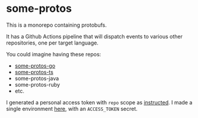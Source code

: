 # some-protos
This is a monorepo containing protobufs.

It has a Github Actions pipeline that will dispatch events to various other 
repositories, one per target language.

You could imagine having these repos:
* [some-protos-go](https://github.com/kevinmichaelchen/some-protos-go)
* [some-protos-ts](https://github.com/kevinmichaelchen/some-protos-ts)
* some-protos-java
* some-protos-ruby
* etc.

I generated a personal access token with `repo` scope as [instructed](https://docs.github.com/en/rest/reference/repos#create-a-repository-dispatch-event).
I made a single environment [here](https://github.com/kevinmichaelchen/some-protos/settings/environments), with an `ACCESS_TOKEN` secret.
